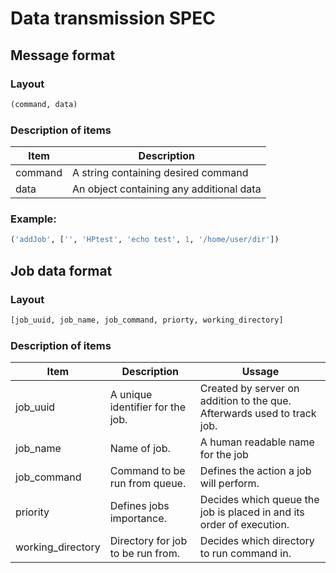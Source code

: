 # Data transmission SPEC

## Message format

### Layout
```python
(command, data)
```
### Description of items

| Item | Description |
|------|-------------|
| command | A string containing desired command |
| data | An object containing any additional data |

### Example:
```python
('addJob', ['', 'HPtest', 'echo test', 1, '/home/user/dir'])
```

## Job data format

### Layout
```python
[job_uuid, job_name, job_command, priorty, working_directory]
```
### Description of items

| Item | Description | Ussage|
|------|-------------|-------|
| job_uuid | A unique identifier for the job.| Created by server on addition to the que. Afterwards used to track job.|
| job_name | Name of job. | A human readable name for the job|
| job_command | Command to be run from queue.| Defines the action a job will perform.|
| priority| Defines jobs importance. | Decides which queue the job is placed in and its order of execution.|
| working_directory | Directory for job to be run from. | Decides which directory to run command in. |

